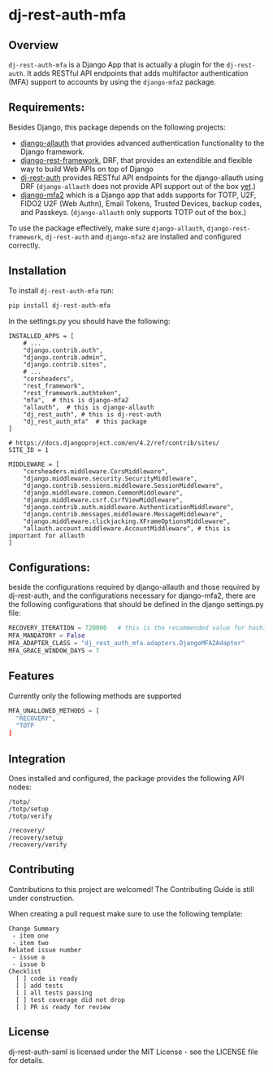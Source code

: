 # dj-rest-auth-mfa

## Overview

`dj-rest-auth-mfa` is a Django App that is actually a plugin for the `dj-rest-auth`. It adds RESTful API endpoints that adds multifactor authentication (MFA) support to accounts by using the `django-mfa2` package.

## Requirements:

Besides Django, this package depends on the following projects:
- [django-allauth](https://allauth.org/) that provides advanced authentication functionality to the Django framework.
- [django-rest-framework](https://django-rest-framework.org), DRF, that provides an extendible and flexible way to build Web APIs on top of Django
- [dj-rest-auth](https://dj-rest-auth.readthedocs.io/en/latest/introduction.html) provides RESTful API endpoints for the django-allauth using DRF (`django-allauth` does not provide API support out of the box [yet](https://allauth.org/news/2024/04/api-feedback/).)
- [django-mfa2](https://github.com/mkalioby/django-mfa2) which is a Django app that adds supports for TOTP, U2F, FIDO2 U2F (Web Authn), Email Tokens, Trusted Devices, backup codes, and Passkeys. (`django-allauth` only supports TOTP out of the box.)

To use the package effectively, make sure `django-allauth`, `django-rest-framework`, `dj-rest-auth` and `django-mfa2` are installed and configured correctly.

## Installation

To install `dj-rest-auth-mfa` run:

```bash
pip install dj-rest-auth-mfa
```

In the settings.py you should have the following:

```pytest
INSTALLED_APPS = [
    # ...
    "django.contrib.auth",
    "django.contrib.admin",
    "django.contrib.sites",
    # ...
    "corsheaders",
    "rest_framework",
    "rest_framework.authtoken",
    "mfa",  # this is django-mfa2
    "allauth",  # this is django-allauth
    "dj_rest_auth", # this is dj-rest-auth
    "dj_rest_auth_mfa"  # this package
]

# https://docs.djangoproject.com/en/4.2/ref/contrib/sites/
SITE_ID = 1

MIDDLEWARE = [
    "corsheaders.middleware.CorsMiddleware",
    "django.middleware.security.SecurityMiddleware",
    "django.contrib.sessions.middleware.SessionMiddleware",
    "django.middleware.common.CommonMiddleware",
    "django.middleware.csrf.CsrfViewMiddleware",
    "django.contrib.auth.middleware.AuthenticationMiddleware",
    "django.contrib.messages.middleware.MessageMiddleware",
    "django.middleware.clickjacking.XFrameOptionsMiddleware",
    "allauth.account.middleware.AccountMiddleware", # this is important for allauth
]

```

## Configurations:

beside the configurations required by django-allauth and those required by dj-rest-auth, 
and the configurations necessary for django-mfa2, there are the following configurations that should be defined in the django settings.py file:

```python
RECOVERY_ITERATION = 720000   # this is the recommended value for hashing iterations
MFA_MANDATORY = False
MFA_ADAPTER_CLASS = "dj_rest_auth_mfa.adapters.DjangoMFA2Adapter"
MFA_GRACE_WINDOW_DAYS = 7
```

## Features

Currently only the following methods are supported

```python
MFA_UNALLOWED_METHODS = [
  "RECOVERY",
  "TOTP
]
```

## Integration

Ones installed and configured, the package provides the following API nodes:

```
/totp/
/totp/setup
/totp/verify

/recovery/
/recovery/setup
/recovery/verify
```

## Contributing
Contributions to this project are welcomed! The Contributing Guide is still under construction.

When creating a pull request make sure to use the following template:

```
Change Summary
 - item one
 - item two
Related issue number
 - issue a
 - issue b
Checklist
  [ ] code is ready
  [ ] add tests
  [ ] all tests passing
  [ ] test coverage did not drop
  [ ] PR is ready for review
```

## License
dj-rest-auth-saml is licensed under the MIT License - see the LICENSE file for details.
